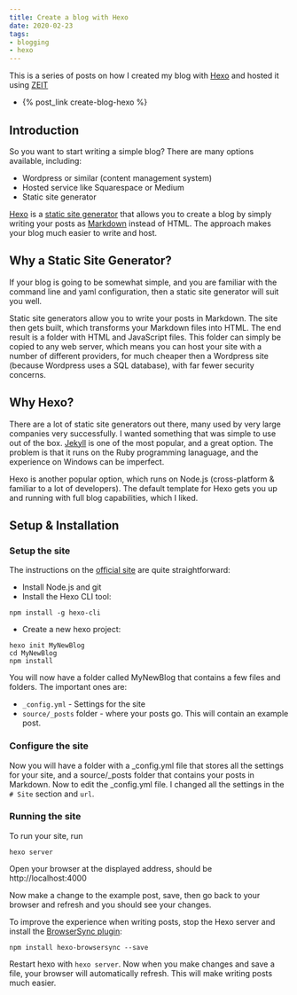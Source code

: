 ```yaml
---
title: Create a blog with Hexo
date: 2020-02-23
tags:
- blogging
- hexo
---
```

This is a series of posts on how I created my blog with [Hexo](https://hexo.io) and hosted it using [ZEIT](https://zeit.co/)

- {% post_link create-blog-hexo %}

## Introduction
So you want to start writing a simple blog? There are many options available, including: 

- Wordpress or similar (content management system)
- Hosted service like Squarespace or Medium
- Static site generator

[Hexo](https://hexo.io/) is a [static site generator](https://davidwalsh.name/introduction-static-site-generators) that allows you to create a blog by simply writing your posts as [Markdown](https://en.wikipedia.org/wiki/Markdown) instead of HTML. The approach makes your blog much easier to write and host.

## Why a Static Site Generator?
If your blog is going to be somewhat simple, and you are familiar with the command line and yaml configuration, then a static site generator will suit you well. 

Static site generators allow you to write your posts in Markdown. The site then gets built, which transforms your Markdown files into HTML. The end result is a folder with HTML and JavaScript files. This folder can simply be copied to any web server, which means you can host your site with a number of different providers, for much cheaper then a Wordpress site (because Wordpress uses a SQL database), with far fewer security concerns.

## Why Hexo?
There are a lot of static site generators out there, many used by very large companies very successfully. I wanted something that was simple to use out of the box. [Jekyll](https://jekyllrb.com/) is one of the most popular, and a great option. The problem is that it runs on the Ruby programming lanaguage, and the experience on Windows can be imperfect.

Hexo is another popular option, which runs on Node.js (cross-platform & familiar to a lot of developers). The default template for Hexo gets you up and running with full blog capabilities, which I liked.

## Setup & Installation

### Setup the site

The instructions on the [official site](https://hexo.io/docs/) are quite straightforward:

- Install Node.js and git
- Install the Hexo CLI tool:

```
npm install -g hexo-cli
```

- Create a new hexo project:

```
hexo init MyNewBlog
cd MyNewBlog
npm install
```

You will now have a folder called MyNewBlog that contains a few files and folders. The important ones are:

- `_config.yml` - Settings for the site
- `source/_posts` folder - where your posts go. This will contain an example post.

### Configure the site

Now you will have a folder with a _config.yml file that stores all the settings for your site, and a source/_posts folder that contains your posts in Markdown. Now to edit the _config.yml file. I changed all the settings in the `# Site` section and `url`.

### Running the site
To run your site, run

```
hexo server
```

Open your browser at the displayed address, should be http://localhost:4000

Now make a change to the example post, save, then go back to your browser and refresh and you should see your changes.

To improve the experience when writing posts, stop the Hexo server and install the [BrowserSync plugin](https://github.com/hexojs/hexo-browsersync):

```
npm install hexo-browsersync --save
```

Restart hexo with `hexo server`. Now when you make changes and save a file, your browser will automatically refresh. This will make writing posts much easier.